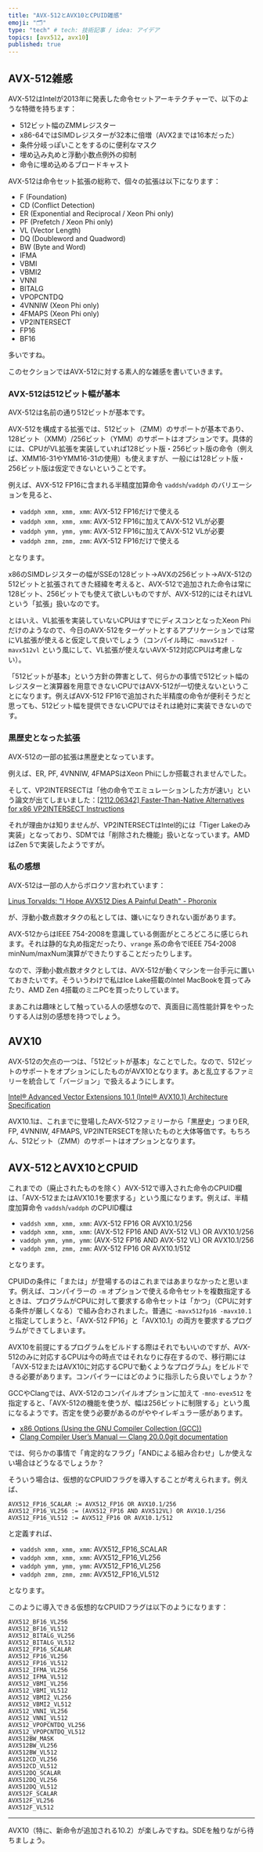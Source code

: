 ```yaml
---
title: "AVX-512とAVX10とCPUID雑感"
emoji: "🗂"
type: "tech" # tech: 技術記事 / idea: アイデア
topics: [avx512, avx10]
published: true
---
```


## AVX-512雑感

AVX-512はIntelが2013年に発表した命令セットアーキテクチャーで、以下のような特徴を持ちます：

* 512ビット幅のZMMレジスター
* x86-64ではSIMDレジスターが32本に倍増（AVX2までは16本だった）
* 条件分岐っぽいことをするのに便利なマスク
* 埋め込み丸めと浮動小数点例外の抑制
* 命令に埋め込めるブロードキャスト

AVX-512は命令セット拡張の総称で、個々の拡張は以下になります：

* F (Foundation)
* CD (Conflict Detection)
* ER (Exponential and Reciprocal / Xeon Phi only)
* PF (Prefetch / Xeon Phi only)
* VL (Vector Length)
* DQ (Doubleword and Quadword)
* BW (Byte and Word)
* IFMA
* VBMI
* VBMI2
* VNNI
* BITALG
* VPOPCNTDQ
* 4VNNIW (Xeon Phi only)
* 4FMAPS (Xeon Phi only)
* VP2INTERSECT
* FP16
* BF16

多いですね。

このセクションではAVX-512に対する素人的な雑感を書いていきます。

### AVX-512は512ビット幅が基本

AVX-512は名前の通り512ビットが基本です。

AVX-512を構成する拡張では、512ビット（ZMM）のサポートが基本であり、128ビット（XMM）/256ビット（YMM）のサポートはオプションです。具体的には、CPUがVL拡張を実装していれば128ビット版・256ビット版の命令（例えば、XMM16-31やYMM16-31の使用）も使えますが、一般には128ビット版・256ビット版は仮定できないということです。

例えば、AVX-512 FP16に含まれる半精度加算命令 `vaddsh`/`vaddph` のバリエーションを見ると、

* `vaddph xmm, xmm, xmm`: AVX-512 FP16だけで使える
* `vaddph xmm, xmm, xmm`: AVX-512 FP16に加えてAVX-512 VLが必要
* `vaddph ymm, ymm, ymm`: AVX-512 FP16に加えてAVX-512 VLが必要
* `vaddph zmm, zmm, zmm`: AVX-512 FP16だけで使える

となります。

x86のSIMDレジスターの幅がSSEの128ビット→AVXの256ビット→AVX-512の512ビットと拡張されてきた経緯を考えると、AVX-512で追加された命令は常に128ビット、256ビットでも使えて欲しいものですが、AVX-512的にはそれはVLという「拡張」扱いなのです。

とはいえ、VL拡張を実装していないCPUはすでにディスコンとなったXeon Phiだけのようなので、今日のAVX-512をターゲットとするアプリケーションでは常にVL拡張が使えると仮定して良いでしょう（コンパイル時に `-mavx512f -mavx512vl` という風にして、VL拡張が使えないAVX-512対応CPUは考慮しない）。

「512ビットが基本」という方針の弊害として、何らかの事情で512ビット幅のレジスターと演算器を用意できないCPUではAVX-512が一切使えないということになります。例えばAVX-512 FP16で追加された半精度の命令が便利そうだと思っても、512ビット幅を提供できないCPUではそれは絶対に実装できないのです。

### 黒歴史となった拡張

AVX-512の一部の拡張は黒歴史となっています。

例えば、ER, PF, 4VNNIW, 4FMAPSはXeon Phiにしか搭載されませんでした。

そして、VP2INTERSECTは「他の命令でエミュレーションした方が速い」という論文が出てしまいました：[\[2112.06342\] Faster-Than-Native Alternatives for x86 VP2INTERSECT Instructions](https://arxiv.org/abs/2112.06342)

それが理由かは知りませんが、VP2INTERSECTはIntel的には「Tiger Lakeのみ実装」となっており、SDMでは「削除された機能」扱いとなっています。AMDはZen 5で実装したようですが。

### 私の感想

AVX-512は一部の人からボロクソ言われています：

[Linus Torvalds: "I Hope AVX512 Dies A Painful Death" - Phoronix](https://www.phoronix.com/news/Linus-Torvalds-On-AVX-512)

が、浮動小数点数オタクの私としては、嫌いになりきれない面があります。

AVX-512からはIEEE 754-2008を意識している側面がところどころに感じられます。それは静的な丸め指定だったり、`vrange` 系の命令でIEEE 754-2008 minNum/maxNum演算ができたりすることだったりします。

なので、浮動小数点数オタクとしては、AVX-512が動くマシンを一台手元に置いておきたいです。そういうわけで私はIce Lake搭載のIntel MacBookを買ってみたり、AMD Zen 4搭載のミニPCを買ったりしています。

まあこれは趣味として触っている人の感想なので、真面目に高性能計算をやったりする人は別の感想を持つでしょう。

## AVX10

AVX-512の欠点の一つは、「512ビットが基本」なことでした。なので、512ビットのサポートをオプションにしたものがAVX10となります。あと乱立するファミリーを統合して「バージョン」で扱えるようにします。

[Intel® Advanced Vector Extensions 10.1 (Intel® AVX10.1) Architecture Specification](https://www.intel.com/content/www/us/en/content-details/828964/intel-advanced-vector-extensions-10-1-intel-avx10-1-architecture-specification.html)

AVX10.1は、これまでに登場したAVX-512ファミリーから「黒歴史」つまりER, FP, 4VNNIW, 4FMAPS, VP2INTERSECTを除いたものと大体等価です。もちろん、512ビット（ZMM）のサポートはオプションとなります。

## AVX-512とAVX10とCPUID

これまでの（廃止されたものを除く）AVX-512で導入された命令のCPUID欄は、「AVX-512またはAVX10.1を要求する」という風になります。例えば、半精度加算命令 `vaddsh`/`vaddph` のCPUID欄は

* `vaddsh xmm, xmm, xmm`: AVX-512 FP16 OR AVX10.1/256
* `vaddph xmm, xmm, xmm`: (AVX-512 FP16 AND AVX-512 VL) OR AVX10.1/256
* `vaddph ymm, ymm, ymm`: (AVX-512 FP16 AND AVX-512 VL) OR AVX10.1/256
* `vaddph zmm, zmm, zmm`: AVX-512 FP16 OR AVX10.1/512

となります。

CPUIDの条件に「または」が登場するのはこれまではあまりなかったと思います。例えば、コンパイラーの `-m` オプションで使える命令セットを複数指定するときは、プログラムがCPUに対して要求する命令セットは「かつ」（CPUに対する条件が厳しくなる）で組み合わされました。普通に `-mavx512fp16 -mavx10.1` と指定してしまうと、「AVX-512 FP16」と「AVX10.1」の両方を要求するプログラムができてしまいます。

AVX10を前提にするプログラムをビルドする際はそれでもいいのですが、AVX-512のみに対応するCPUは今の時点ではそれなりに存在するので、移行期には「AVX-512またはAVX10に対応するCPUで動くようなプログラム」をビルドできる必要があります。コンパイラーにはどのように指示したら良いでしょうか？

GCCやClangでは、AVX-512のコンパイルオプションに加えて `-mno-evex512` を指定すると、「AVX-512の機能を使うが、幅は256ビットに制限する」という風になるようです。否定を使う必要があるのがややイレギュラー感があります。

* [x86 Options (Using the GNU Compiler Collection (GCC))](https://gcc.gnu.org/onlinedocs/gcc-14.2.0/gcc/x86-Options.html)
* [Clang Compiler User’s Manual — Clang 20.0.0git documentation](https://clang.llvm.org/docs/UsersManual.html#x86)

では、何らかの事情で「肯定的なフラグ」「ANDによる組み合わせ」しか使えない場合はどうなるでしょうか？

そういう場合は、仮想的なCPUIDフラグを導入することが考えられます。例えば、

```
AVX512_FP16_SCALAR := AVX512_FP16 OR AVX10.1/256
AVX512_FP16_VL256 := (AVX512_FP16 AND AVX512VL) OR AVX10.1/256
AVX512_FP16_VL512 := AVX512_FP16 OR AVX10.1/512
```

と定義すれば、

* `vaddsh xmm, xmm, xmm`: AVX512_FP16_SCALAR
* `vaddph xmm, xmm, xmm`: AVX512_FP16_VL256
* `vaddph ymm, ymm, ymm`: AVX512_FP16_VL256
* `vaddph zmm, zmm, zmm`: AVX512_FP16_VL512

となります。

このように導入できる仮想的なCPUIDフラグは以下のようになります：

```
AVX512_BF16_VL256
AVX512_BF16_VL512
AVX512_BITALG_VL256
AVX512_BITALG_VL512
AVX512_FP16_SCALAR
AVX512_FP16_VL256
AVX512_FP16_VL512
AVX512_IFMA_VL256
AVX512_IFMA_VL512
AVX512_VBMI_VL256
AVX512_VBMI_VL512
AVX512_VBMI2_VL256
AVX512_VBMI2_VL512
AVX512_VNNI_VL256
AVX512_VNNI_VL512
AVX512_VPOPCNTDQ_VL256
AVX512_VPOPCNTDQ_VL512
AVX512BW_MASK
AVX512BW_VL256
AVX512BW_VL512
AVX512CD_VL256
AVX512CD_VL512
AVX512DQ_SCALAR
AVX512DQ_VL256
AVX512DQ_VL512
AVX512F_SCALAR
AVX512F_VL256
AVX512F_VL512
```

---

AVX10（特に、新命令が追加される10.2）が楽しみですね。SDEを触りながら待ちましょう。

